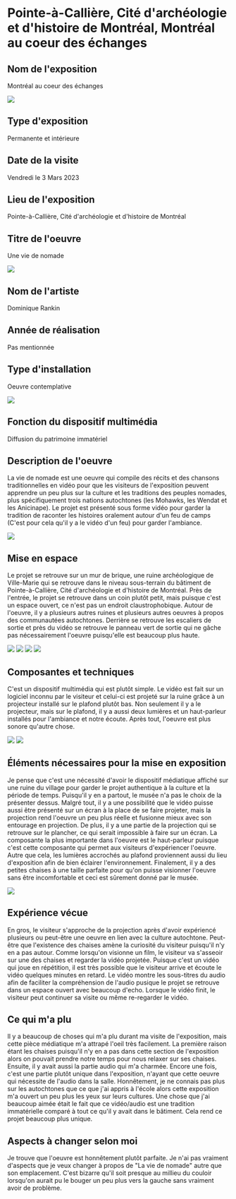 # Pointe-à-Callière, Cité d'archéologie et d'histoire de Montréal, Montréal au coeur des échanges

<h2>Nom de l'exposition</h2>
Montréal au coeur des échanges

![](medias/mtlce_affiche.jpg)

<h2>Type d'exposition</h2>
Permanente et intérieure

<h2>Date de la visite</h2>
Vendredi le 3 Mars 2023

<h2>Lieu de l'exposition</h2>
Pointe-à-Callière, Cité d'archéologie et d'histoire de Montréal

<h2>Titre de l'oeuvre</h2>
Une vie de nomade 

![](medias/mtlce_chanson.jpeg)

<h2>Nom de l'artiste</h2>
Dominique Rankin 

<h2>Année de réalisation</h2>
Pas mentionnée

<h2>Type d'installation</h2>
Oeuvre contemplative

![](medias/mtlce_introduction.jpeg)

<h2>Fonction du dispositif multimédia</h2>
Diffusion du patrimoine immatériel

<h2>Description de l'oeuvre</h2>
La vie de nomade est une oeuvre qui compile des récits et des chansons traditionnelles en vidéo pour que les visiteurs de l'exposition peuvent apprendre un peu plus sur la culture et les traditions des peuples nomades, plus spécifiquement trois nations autochtones (les Mohawks, les Wendat et les Anicinape). Le projet est présenté sous forme vidéo pour garder la tradition de raconter les histoires oralement autour d'un feu de camps (C'est pour cela qu'il y a le vidéo d'un feu) pour garder l'ambiance.

![](medias/mtlce_synopsis.jpeg)

<h2>Mise en espace</h2>
Le projet se retrouve sur un mur de brique, une ruine archéologique de Ville-Marie qui se retrouve dans le niveau sous-terrain du bâtiment de Pointe-à-Callière, Cité d'archéologie et d'histoire de Montréal. Près de l'entrée, le projet se retrouve dans un coin plutôt petit, mais puisque c'est un espace ouvert, ce n'est pas un endroit claustrophobique. Autour de l'oeuvre, il y a plusieurs autres ruines et plusieurs autres oeuvres à propos des communautées autochtones. Derrière se retrouve les escaliers de sortie et près du vidéo se retrouve le panneau vert de sortie qui ne gâche pas nécessairement l'oeuvre puisqu'elle est beaucoup plus haute. 

![](medias/mtlce_vue_droite.jpg) ![](medias/mtlce_vue_gauche.jpg) ![](medias/mtlce_vue_gauche_arriere.jpg) ![](medias/mtlce_sortie.jpg)

<h2>Composantes et techniques</h2>
C'est un dispositif multimédia qui est plutôt simple. Le vidéo est fait sur un logiciel inconnu par le visiteur et celui-ci est projeté sur la ruine grâce à un projecteur installé sur le plafond plutôt bas. Non seulement il y a le projecteur, mais sur le plafond, il y a aussi deux lumières et un haut-parleur installés pour l'ambiance et notre écoute. Après tout, l'oeuvre est plus sonore qu'autre chose. 

![](medias/mtlce_haut_parleur.jpg) ![](medias/mtlce_projecteur.jpg) 

<h2>Éléments nécessaires pour la mise en exposition</h2>
Je pense que c'est une nécessité d'avoir le dispositif médiatique affiché sur une ruine du village pour garder le projet authentique à la culture et la période de temps. Puisqu'il y en a partout, le musée n'a pas le choix de la présenter dessus. Malgré tout, il y a une possibilité que le vidéo puisse aussi être présenté sur un écran à la place de se faire projeter, mais la projection rend l'oeuvre un peu plus réelle et fusionne mieux avec son entourage en projection. De plus, il y a une partie de la projection qui se retrouve sur le plancher, ce qui serait impossible à faire sur un écran. La composante la plus importante dans l'oeuvre est le haut-parleur puisque c'est cette composante qui permet aux visiteurs d'expériencer l'oeuvre. Autre que cela, les lumières accrochés au plafond proviennent aussi du lieu d'exposition afin de bien éclairer l'environnement. Finalement, il y a des petites chaises à une taille parfaite pour qu'on puisse visionner l'oeuvre sans être incomfortable et ceci est sûrement donné par le musée.  

![](medias/mtlce_installation_complete.jpg)

<h2>Expérience vécue</h2>
En gros, le visiteur s'approche de la projection après d'avoir expériencé plusieurs ou peut-être une oeuvre en lien avec la culture autochtone. Peut-être que l'existence des chaises amène la curiosité du visiteur puisqu'il n'y en a pas autour. Comme lorsqu'on visionne un film, le visiteur va s'asseoir sur une des chaises et regarder la vidéo projetée. Puisque c'est un vidéo qui joue en répétition, il est très possible que le visiteur arrive et écoute le vidéo quelques minutes en retard. Le vidéo montre les sous-titres du audio afin de faciliter la compréhension de l'audio pusique le projet se retrouve dans un espace ouvert avec beaucoup d'echo. Lorsque le vidéo finit, le visiteur peut continuer sa visite ou même re-regarder le vidéo. 

<h2>Ce qui m'a plu</h2>
Il y a beaucoup de choses qui m'a plu durant ma visite de l'exposition, mais cette pièce médiatique m'a attrapé l'oeil très facilement. La première raison étant les chaises puisqu'il n'y en a pas dans cette section de l'exposition alors on pouvait prendre notre temps pour nous relaxer sur ses chaises. Ensuite, il y avait aussi la partie audio qui m'a charmée. Encore une fois, c'est une partie plutôt unique dans l'exposition, n'ayant que cette oeuvre qui nécessite de l'audio dans la salle. Honnêtement, je ne connais pas plus sur les autochtones que ce que j'ai appris à l'école alors cette exposition m'a ouvert un peu plus les yeux sur leurs cultures. Une chose que j'ai beaucoup aimée était le fait que ce vidéo/audio est une tradition immatérielle comparé à tout ce qu'il y avait dans le bâtiment. Cela rend ce projet beaucoup plus unique.  

<h2>Aspects à changer selon moi</h2>
Je trouve que l'oeuvre est honnêtement plutôt parfaite. Je n'ai pas vraiment d'aspects que je veux changer à propos de "La vie de nomade" autre que son emplacement. C'est bizarre qu'il soit presque au millieu du couloir lorsqu'on aurait pu le bouger un peu plus vers la gauche sans vraiment avoir de problème. 
